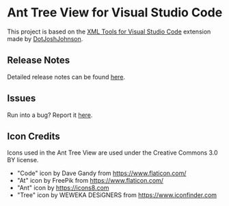 # Ant Tree View for Visual Studio Code
This project is based on the [XML Tools for Visual Studio Code](https://github.com/DotJoshJohnson/vscode-xml) extension made by [DotJoshJohnson](https://github.com/DotJoshJohnson).

## Release Notes
Detailed release notes can be found [here](https://github.com/PedroGuerraPT/vscode-atv/releases).

## Issues
Run into a bug? Report it [here](https://github.com/PedroGuerraPT/vscode-atv/issues).

## Icon Credits
Icons used in the Ant Tree View are used under the Creative Commons 3.0 BY license.
* "Code" icon by Dave Gandy from https://www.flaticon.com/
* "At" icon by FreePik from https://www.flaticon.com/
* "Ant" icon by https://icons8.com
* "Tree" icon by WEWEKA DESiGNERS from https://www.iconfinder.com